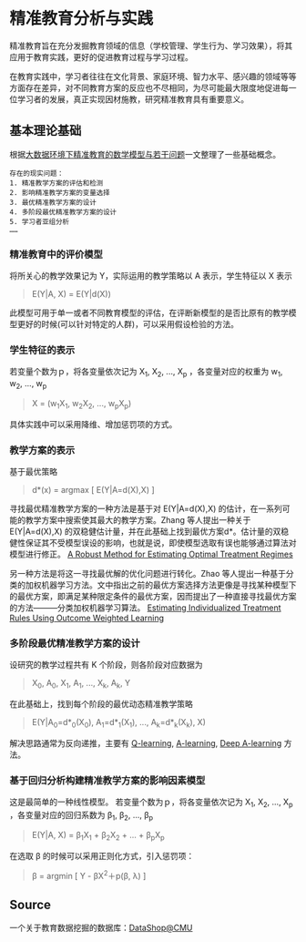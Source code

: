 # 精准教育分析与实践

精准教育旨在充分发掘教育领域的信息（学校管理、学生行为、学习效果），将其应用于教育实践，更好的促进教育过程与学习过程。

在教育实践中，学习者往往在文化背景、家庭环境、智力水平、感兴趣的领域等等方面存在差异，对不同教育方案的反应也不尽相同，为尽可能最大限度地促进每一位学习者的发展，真正实现因材施教，研究精准教育具有重要意义。

## 基本理论基础

根据[大数据环境下精准教育的数学模型与若干问题](https://github.com/daren996/EducationDataMining/blob/master/Cite/%E5%A4%A7%E6%95%B0%E6%8D%AE%E7%8E%AF%E5%A2%83%E4%B8%8B%E7%B2%BE%E5%87%86%E6%95%99%E8%82%B2%E7%9A%84%E6%95%B0%E5%AD%A6%E6%A8%A1%E5%9E%8B%E4%B8%8E%E8%8B%A5%E5%B9%B2%E9%97%AE%E9%A2%98.pdf)一文整理了一些基础概念。

    存在的现实问题：
    1. 精准教学方案的评估和检测
    2. 影响精准教学方案的变量选择
    3. 最优精准教学方案的设计
    4. 多阶段最优精准教学方案的设计
    5. 学习者亚组分析
    ……

### 精准教育中的评价模型

将所关心的教学效果记为 Y，实际运用的教学策略以 A 表示，学生特征以 X 表示

> E(Y|A, X) = E(Y|d(X))

此模型可用于单一或者不同教育模型的评估，在评断新模型的是否比原有的教学模型更好的时候(可以针对特定的人群)，可以采用假设检验的方法。

### 学生特征的表示

若变量个数为ｐ，将各变量依次记为 X<sub>1</sub>, X<sub>2</sub>, ..., X<sub>p</sub> ，各变量对应的权重为 w<sub>1</sub>, w<sub>2</sub>, ..., w<sub>p</sub>

> X = (w<sub>1</sub>X<sub>1</sub>, w<sub>2</sub>X<sub>2</sub>, ...,  w<sub>p</sub>X<sub>p</sub>)

具体实践中可以采用降维、增加惩罚项的方式。

### 教学方案的表示

基于最优策略

> d*(x) = argmax [ E(Y|A=d(X),X) ]

寻找最优精准教学方案的一种方法是基于对 E(Y|A=d(X),X) 的估计，在一系列可能的教学方案中搜索使其最大的教学方案。Zhang 等人提出一种关于 E(Y|A=d(X),X) 的双稳健估计量，并在此基础上找到最优方案d*。估计量的双稳健性保证其不受模型误设的影响，也就是说，即使模型选取有误也能够通过算法对模型进行修正。
[A Robust Method for Estimating Optimal Treatment Regimes](https://github.com/daren996/EducationDataMining/blob/master/Cite/A%20Robust%20Method%20for%20Estimating%20Optimal%20Treatment%20Regimes.pdf)

另一种方法是将这一寻找最优解的优化问题进行转化。Zhao 等人提出一种基于分类的加权机器学习方法。文中指出之前的最优方案选择方法更像是寻找某种模型下的最优方案，即满足某种限定条件的最优方案，因而提出了一种直接寻找最优方案的方法———分类加权机器学习算法。
[Estimating Individualized Treatment Rules Using Outcome Weighted Learning](https://github.com/daren996/EducationDataMining/blob/master/Cite/Estimating%20Individualized%20Treatment%20Rules%20Using%20Outcome.pdf)

### 多阶段最优精准教学方案的设计

设研究的教学过程共有 K 个阶段，则各阶段对应数据为

> X<sub>0</sub>, A<sub>0</sub>, X<sub>1</sub>, A<sub>1</sub>, ..., X<sub>k</sub>, A<sub>k</sub>, Y

在此基础上，找到每个阶段的最优动态精准教学策略

> E(Y|A<sub>0</sub>=d\*<sub>0</sub>(X<sub>0</sub>), A<sub>1</sub>=d\*<sub>1</sub>(X<sub>1</sub>), ..., A<sub>k</sub>=d*<sub>k</sub>(X<sub>k</sub>), X)

解决思路通常为反向递推，主要有 [Q-learning](https://github.com/daren996/EducationDataMining/blob/master/Cite/Technical%20Note%20Q-learning.pdf), [A-learning](https://github.com/daren996/EducationDataMining/blob/master/Cite/Optimal%20dynamic%20treatment%20regimes.pdf), [Deep A-learning](https://github.com/daren996/EducationDataMining/blob/master/Cite/On%20estimation%20of%20optimal%20treatment%20regimes%20for%20maximizing%20t%E2%80%90year%20survival%20probability.pdf) 方法。





### 基于回归分析构建精准教学方案的影响因素模型

这是最简单的一种线性模型。
若变量个数为ｐ，将各变量依次记为 X<sub>1</sub>, X<sub>2</sub>, ..., X<sub>p</sub> ，各变量对应的回归系数为 β<sub>1</sub>, β<sub>2</sub>, ..., β<sub>p</sub>

> E(Y|A, X) = β<sub>1</sub>X<sub>1</sub> + β<sub>2</sub>X<sub>2</sub> + ... +  β<sub>p</sub>X<sub>p</sub>

在选取 β 的时候可以采用正则化方式，引入惩罚项：

> β = argmin [ Y - βX<sup>2</sup>＋p(β, λ) ]


## Source

一个关于教育数据挖掘的数据库：[DataShop@CMU](https://pslcdatashop.web.cmu.edu/)
